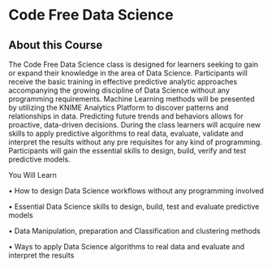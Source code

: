 # Code Free Data Science

## About this Course

The Code Free Data Science class is designed for learners seeking to gain or expand their knowledge in the area of Data Science.  Participants will receive the basic training in effective predictive analytic approaches accompanying the growing discipline of Data Science without any programming requirements.  Machine Learning methods will be presented by utilizing the KNIME Analytics Platform to discover patterns and relationships in data. Predicting future trends and behaviors allows for proactive, data-driven decisions.  During the class learners will acquire new skills to apply predictive algorithms to real data, evaluate, validate and interpret the results without any pre requisites for any kind of programming.  Participants will gain the essential skills to design, build, verify and test predictive models. 

You Will Learn

•	How to design Data Science workflows without any programming involved

•	Essential Data Science skills to design, build, test and evaluate predictive models

•	Data Manipulation, preparation and Classification and clustering methods

•	Ways to apply Data Science algorithms to real data and evaluate and interpret the results
